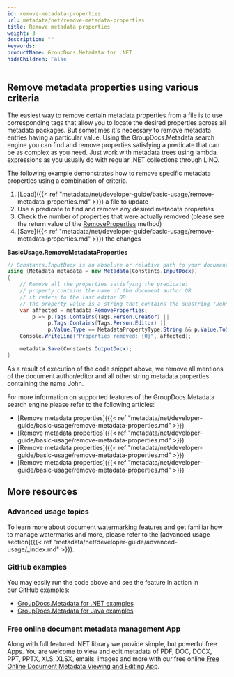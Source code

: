 ```yaml
---
id: remove-metadata-properties
url: metadata/net/remove-metadata-properties
title: Remove metadata properties
weight: 3
description: ""
keywords: 
productName: GroupDocs.Metadata for .NET
hideChildren: False
---
```

## Remove metadata properties using various criteria

The easiest way to remove certain metadata properties from a file is to use corresponding tags that allow you to locate the desired properties across all metadata packages. But sometimes it's necessary to remove metadata entries having a particular value. Using the GroupDocs.Metadata search engine you can find and remove properties satisfying a predicate that can be as complex as you need. Just work with metadata trees using lambda expressions as you usually do with regular .NET collections through LINQ.

The following example demonstrates how to remove specific metadata properties using a combination of criteria.

1.  [Load]({{< ref "metadata/net/developer-guide/basic-usage/remove-metadata-properties.md" >}}) a file to update
2.  Use a predicate to find and remove any desired metadata properties
3.  Check the number of properties that were actually removed (please see the return value of the [RemoveProperties](https://apireference.groupdocs.com/net/metadata/groupdocs.metadata/metadata/methods/removeproperties) method)
4.  [Save]({{< ref "metadata/net/developer-guide/basic-usage/remove-metadata-properties.md" >}}) the changes

**BasicUsage.RemoveMetadataProperties**

```csharp
// Constants.InputDocx is an absolute or relative path to your document. Ex: @"C:\Docs\source.docx"
using (Metadata metadata = new Metadata(Constants.InputDocx))
{
	// Remove all the properties satisfying the predicate:
	// property contains the name of the document author OR
	// it refers to the last editor OR
	// the property value is a string that contains the substring "John" (to remove any mentions of John from the detected metadata)
	var affected = metadata.RemoveProperties(
		p => p.Tags.Contains(Tags.Person.Creator) ||
			 p.Tags.Contains(Tags.Person.Editor) ||
			 p.Value.Type == MetadataPropertyType.String && p.Value.ToString().Contains("John"));
	Console.WriteLine("Properties removed: {0}", affected);

	metadata.Save(Constants.OutputDocx);
}
```

As a result of execution of the code snippet above, we remove all mentions of the document author/editor and all other string metadata properties containing the name John.

For more information on supported features of the GroupDocs.Metadata search engine please refer to the following articles:

*   [Remove metadata properties]({{< ref "metadata/net/developer-guide/basic-usage/remove-metadata-properties.md" >}})
*   [Remove metadata properties]({{< ref "metadata/net/developer-guide/basic-usage/remove-metadata-properties.md" >}})
*   [Remove metadata properties]({{< ref "metadata/net/developer-guide/basic-usage/remove-metadata-properties.md" >}})
*   [Remove metadata properties]({{< ref "metadata/net/developer-guide/basic-usage/remove-metadata-properties.md" >}})

## More resources
### Advanced usage topics
To learn more about document watermarking features and get familiar how to manage watermarks and more, please refer to the [advanced usage section]({{< ref "metadata/net/developer-guide/advanced-usage/_index.md" >}}).

### GitHub examples
You may easily run the code above and see the feature in action in our GitHub examples:
*   [GroupDocs.Metadata for .NET examples](https://github.com/groupdocs-metadata/GroupDocs.Metadata-for-.NET)    
*   [GroupDocs.Metadata for Java examples](https://github.com/groupdocs-metadata/GroupDocs.Metadata-for-Java)    

### Free online document metadata management App
Along with full featured .NET library we provide simple, but powerful free Apps.
You are welcome to view and edit metadata of PDF, DOC, DOCX, PPT, PPTX, XLS, XLSX, emails, images and more with our free online [Free Online Document Metadata Viewing and Editing App](https://products.groupdocs.app/metadata).
